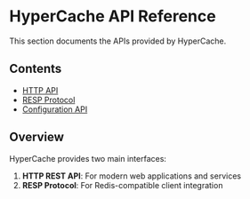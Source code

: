 # HyperCache API Reference

This section documents the APIs provided by HyperCache.

## Contents

- [HTTP API](http-api.md)
- [RESP Protocol](resp-protocol.md)
- [Configuration API](configuration-api.md)

## Overview

HyperCache provides two main interfaces:

1. **HTTP REST API**: For modern web applications and services
2. **RESP Protocol**: For Redis-compatible client integration
